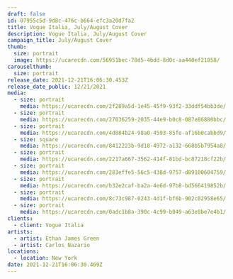 ```yaml
---
draft: false
id: 07955c5d-9d8c-476c-b664-efc3a20d7fa2
title: Vogue Italia, July/August Cover
description: Vogue Italia, July/August Cover
campaign_title: July/August Cover
thumb:
  size: portrait
  image: https://ucarecdn.com/56951bec-78d5-4bdd-8d0c-aa440ef21858/
carouselthumb:
  size: portrait
release_date: 2021-12-21T16:06:30.453Z
release_date_public: 12/21/2021
media:
  - size: portrait
    media: https://ucarecdn.com/2f289a5d-1e45-45f9-93f2-33ddf54bb3de/
  - size: portrait
    media: https://ucarecdn.com/27036259-2035-44e9-b0c8-087e86880bbc/
  - size: portrait
    media: https://ucarecdn.com/4d884b24-98a0-4593-85fe-af16b0cabbd9/
  - size: square
    media: https://ucarecdn.com/8412223b-9d18-4972-a132-668b5b7954a8/
  - size: portrait
    media: https://ucarecdn.com/2217a667-3562-414f-81bd-bc87218cf22b/
  - size: portrait
    media: https://ucarecdn.com/283effe5-56c5-438d-9757-d89100604759/
  - size: portrait
    media: https://ucarecdn.com/b32e2caf-ba2a-4e6d-97b8-bd566419852b/
  - size: portrait
    media: https://ucarecdn.com/8c73c987-0243-4d1f-bf6b-902c02958e65/
  - size: portrait
    media: https://ucarecdn.com/0adc1b8a-390c-4c99-b049-a63e8be7e4b1/
clients:
  - client: Vogue Italia
artists:
  - artist: Ethan James Green
  - artist: Carlos Nazario
locations:
  - location: New York
date: 2021-12-21T16:06:30.469Z
---
```

